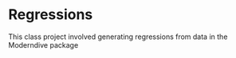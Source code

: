 # Regressions

This class project involved generating regressions from data in the Moderndive package
